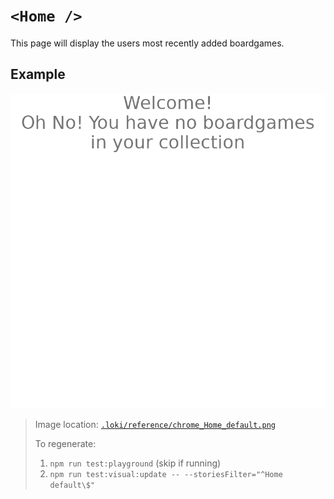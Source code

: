# `<Home />`

This page will display the users most recently added boardgames.

## Example

![Home](../../../.loki/reference/chrome_Home_default.png)

> Image location: [`.loki/reference/chrome_Home_default.png`](../../../.loki/reference/chrome_Home_default.png)
>
> To regenerate:
>
> 1. `npm run test:playground` (skip if running)
> 1. `npm run test:visual:update -- --storiesFilter="^Home default\$"`
